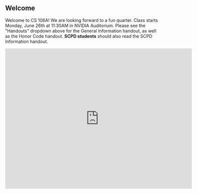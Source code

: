Welcome
-
Welcome to CS 106A! We are looking forward to a fun quarter. Class starts Monday, June 26th at 11:30AM in NVIDIA Auditorium.  Please see the "Handouts" dropdown above for the General Information handout, as well as the Honor Code handout.  **SCPD students** should also read the SCPD Information handout.

<div class="mapOverlay" onClick="style.pointerEvents='none'"></div>
<div class="google-maps">
	<iframe src="https://www.google.com/maps/embed?pb=!1m18!1m12!1m3!1d3168.3968667895306!2d-122.17638518469231!3d37.427728379824046!2m3!1f0!2f0!3f0!3m2!1i1024!2i768!4f13.1!3m3!1m2!1s0x808fbb2ac97723cb%3A0xa6e8fc1a7a5f2c29!2sNVIDIA+Auditorium!5e0!3m2!1sen!2sus!4v1498094148969" width="600" height="450" style="border:0" allowfullscreen></iframe>
</div>